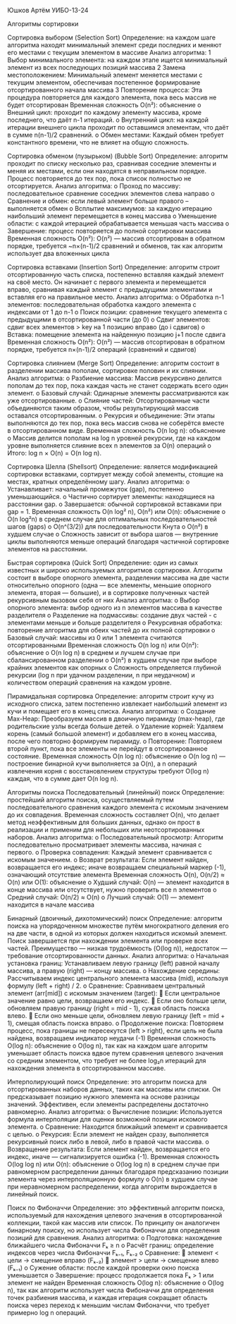 Юшков Артём УИБО-13-24
	
Алгоритмы сортировки
	
Сортировка выбором (Selection Sort)	
Определение: на каждом шаге алгоритма находят минимальный элемент среди последних и меняют его местами с текущим элементом в массиве
Анализ алгоритма:
1 Выбор минимального элемента: на каждом этапе ищется минимальный элемент из всех последующих позиций массива
2 Замена местоположением: Минимальный элемент меняется местами с текущим элементом, обеспечивая постепенное формирование отсортированного начала массива
3	Повторение процесса: Эта процедура повторяется для каждого элемента, пока весь массив не будет отсортирован
Временная сложность O(n²): объяснение
o	Внешний цикл: проходит по каждому элементу массива, кроме последнего, что даёт n-1 итераций.
o	Внутренний цикл: на каждой итерации внешнего цикла проходит по оставшимся элементам, что даёт в сумме n(n-1)/2 сравнений.
o	Обмен местами: Каждый обмен требует константного времени, что не влияет на общую сложность.

Сортировка обменом (пузырьком) (Bubble Sort)
Определение: алгоритм проходит по списку несколько раз, сравнивая соседние элементы и меняя их местами, если они находятся в неправильном порядке. Процесс повторяется до тех пор, пока список полностью не отсортируется.
Анализ алгоритма:
o	Проход по массиву: последовательное сравнение соседних элементов слева направо
o	Сравнение и обмен: если левый элемент больше правого – выполняется обмен
o	Всплытие максимумов: за каждую итерацию наибольший элемент перемещается в конец массива
o	Уменьшение области: с каждой итерацией обрабатывается меньшая часть массива
o	Завершение: процесс повторяется до полной сортировки массива
Временная сложность O(n²): O(n²) — массив отсортирован в обратном порядке, требуется ~n×(n-1)/2 сравнений и обменов, так как алгоритм использует два вложенных цикла


Сортировка вставками (Insertion Sort)
Определение: алгоритм строит отсортированную часть списка, постепенно вставляя каждый элемент на своё место. Он начинает с первого элемента и перемещается вправо, сравнивая каждый элемент с предыдущими элементами и вставляя его на правильное место.
Анализ алгоритма:
o	Обработка n-1 элементов: последовательная обработка каждого элемента с индексами от 1 до n-1
o	Поиск позиции: сравнение текущего элемента с предыдущими в отсортированной части (до 0)
o	Сдвиг элементов: сдвиг всех элементов > key на 1 позицию вправо (до i сдвигов)
o	Вставка: помещение элемента на найденную позицию j+1 после сдвига
Временная сложность O(n²): O(n²) — массив отсортирован в обратном порядке, требуется n×(n-1)/2 операций (сравнений и сдвигов)



Сортировка слиянием (Merge Sort)
Определение: алгоритм состоит в разделении массива пополам, сортировке половин и их слиянии.
Анализ алгоритма:
o	Разбиение массива: Массив рекурсивно делится пополам до тех пор, пока каждая часть не станет содержать всего один элемент.
o	Базовый случай: Одинарные элементы рассматриваются как уже отсортированные.
o	Слияние частей: Отсортированные части объединяются таким образом, чтобы результирующий массив оставался отсортированным.
o	Рекурсия и объединение: Эти этапы выполняются до тех пор, пока весь массив снова не соберётся вместе в отсортированном виде.
Временная сложность O(n log n): объяснение
o	Массив делится пополам на log n уровней рекурсии, где на каждом уровне выполняется слияние всех n элементов за O(n) операций
o	Итого: log n × O(n) = O(n log n).

Сортировка Шелла (Shellsort)
Определение: является модификацией сортировки вставками, сортирует между собой элементы, стоящие на местах, кратных определённому шагу.
Анализ алгоритма:
o	Устанавливает: начальный промежуток (gap), постепенно уменьшающийся.
o	Частично сортирует элементы: находящиеся на расстоянии gap.
o	Завершается: обычной сортировкой вставками при gap = 1.
Временная сложность O(n log² n), O(n²) или O(n): объяснение
o	O(n log²n) в среднем случае для оптимальных последовательностей шагов (gaps)
o	O(n^(3/2)) для последовательности Кнута
o	O(n²) в худшем случае
o	Сложность зависит от выбора шагов — внутренние циклы выполняются меньше операций благодаря частичной сортировке элементов на расстоянии.

Быстрая сортировка (Quick Sort)
Определение: один из самых известных и широко используемых алгоритмов сортировки. Алгоритм состоит в выборе опорного элемента, разделении массива на две части относительно опорного (одна — все элементы, меньшие опорного элемента, вторая — большие), и в сортировке полученных частей рекурсивным вызовом себя от них
Анализ алгоритма:
o	Выбор опорного элемента: выбор одного из n элементов массива в качестве разделителя
o	Разделение на подмассивы: создание двух частей - с элементами меньше и больше разделителя
o	Рекурсивная обработка: повторение алгоритма для обеих частей до их полной сортировки
o	Базовый случай: массивы из 0 или 1 элемента считаются отсортированными
Временная сложность O(n log n) или O(n²): объяснение
o	O(n log n) в среднем и лучшем случае при сбалансированном разделении
o	O(n²) в худшем случае при выборе крайних элементов как опорных
o	Сложность определяется глубиной рекурсии (log n при удачном разделении, n при неудачном) и количеством операций сравнения на каждом уровне.

Пирамидальная сортировка
Определение: алгоритм строит кучу из исходного списка, затем постепенно извлекает наибольший элемент из кучи и помещает его в конец списка.
Анализ алгоритма:
o	Создание Max-Heap: Преобразуем массив в двоичную пирамиду (max-heap), где родительские узлы всегда больше детей.
o	Удаление корней: Удаляем корень (самый большой элемент) и добавляем его в конец массива, после чего повторно формируем пирамиду.
o	Повторение: Повторяем второй пункт, пока все элементы не перейдут в отсортированное состояние.
Временная сложность O(n log n): объяснение
o	O(n log n) — построение бинарной кучи выполняется за O(n), а n операций извлечения корня с восстановлением структуры требуют O(log n) каждая, что в сумме дает O(n log n).



Алгоритмы поиска
Последовательный (линейный) поиск
Определение: простейший алгоритм поиска, осуществляемый путем последовательного сравнения каждого элемента с искомым значением до их совпадения. Временная сложность составляет O(n), что делает метод неэффективным для больших данных, однако он прост в реализации и применим для небольших или неотсортированных наборов.
Анализ алгоритма:
o	Последовательный просмотр: Алгоритм последовательно просматривает элементы массива, начиная с первого.
o	Проверка совпадения: Каждый элемент сравнивается с искомым значением.
o	Возврат результата: Если элемент найден, возвращается его индекс; иначе возвращаем специальный маркер (-1), означающий отсутствие элемента
Временная сложность O(n), O(n/2) ≈ O(n) или O(1): объяснение
o	Худший случай: O(n) — элемент находится в конце массива или отсутствует, нужно проверить все n элементов
o	Средний случай: O(n/2) ≈ O(n)
o	Лучший случай: O(1) — элемент находится в начале массива

Бинарный (двоичный, дихотомический) поиск
Определение: алгоритм поиска на упорядоченном множестве путём многократного деления его на две части, в одной из которых должен находиться искомый элемент. Поиск завершается при нахождении элемента или проверке всех частей. Преимущество — низкая трудоёмкость (O(log n)), недостаток — требование отсортированности данных.
Анализ алгоритма:
o	Начальная установка границ: Устанавливаем левую границу (left) равной началу массива, а правую (right) — концу массива.
o	Нахождение середины: Рассчитываем индекс центрального элемента массива (mid), используя формулу (left + right) / 2.
o	Сравнение: Сравниваем центральный элемент (arr[mid]) с искомым значением (target):
	Если центральное значение равно цели, возвращаем его индекс.
	Если оно больше цели, обновляем правую границу (right = mid - 1), сужая область поиска влево.
	Если оно меньше цели, обновляем левую границу (left = mid + 1), смещая область поиска вправо.
o	Продолжение поиска: Повторяем процесс, пока границы не пересекутся (left > right), если цель не была найдена, возвращаем индикатор неудачи (-1)
Временная сложность O(log n): объяснение
o	O(log n), так как на каждом шаге алгоритм уменьшает область поиска вдвое путем сравнения целевого значения со средним элементом, что требует не более log₂n итераций для нахождения элемента в отсортированном массиве.

Интерполирующий поиск
Определение: это алгоритм поиска для отсортированных наборов данных, таких как массивы или списки. Он предсказывает позицию нужного элемента на основе разницы значений. Эффективен, если элементы распределены достаточно равномерно.
Анализ алгоритма:
o	Вычисление позиции: Используется формула интерполяции для оценки возможной позиции искомого элемента.
o	Сравнение: Находится ближайший элемент и сравнивается с целью.
o	Рекурсия: Если элемент не найден сразу, выполняется рекурсивный поиск либо в левой, либо в правой части массива.
o	Возвращение результата: Если элемент найден, возвращается его индекс, иначе — сигнализируется ошибка (-1).
Временная сложность O(log log n) или O(n): объяснение
o	O(log log n) в среднем случае при равномерном распределении данных благодаря предсказанию позиции элемента через интерполяционную формулу
o	O(n) в худшем случае при неравномерном распределении, когда алгоритм вырождается в линейный поиск.

Поиск по Фибоначчи
Определение: это эффективный алгоритм поиска, используемый для нахождения целевого значения в отсортированной коллекции, такой как массив или список. По принципу он аналогичен бинарному поиску, но использует числа Фибоначчи для определения позиций для сравнения.
Анализ алгоритма:
o	Подготовка: нахождение ближайшего числа Фибоначчи Fₖ ≥ n
o	Расчёт границ: определение индексов через числа Фибоначчи Fₖ₋₁, Fₖ₋₂
o	Сравнение:
	элемент < цели → смещение вправо (Fₖ₋₂)
	элемент > цели → смещение влево (Fₖ₋₁)
o	Сужение области: после каждой проверки окно поиска уменьшается
o	Завершение: процесс продолжается пока Fₖ > 1 или элемент не найден
Временная сложность O(log n): объяснение
o	O(log n), так как алгоритм использует числа Фибоначчи для определения точек разбиения массива, и каждая итерация сокращает область поиска через переход к меньшим числам Фибоначчи, что требует примерно log n операций.



